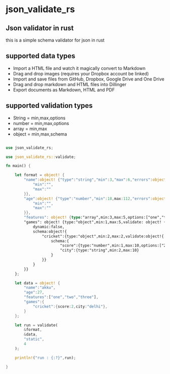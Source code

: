 # json_validate_rs
## Json validator in rust

this is a simple schema validator for json in rust

## supported data types

- Import a HTML file and watch it magically convert to Markdown
- Drag and drop images (requires your Dropbox account be linked)
- Import and save files from GitHub, Dropbox, Google Drive and One Drive
- Drag and drop markdown and HTML files into Dillinger
- Export documents as Markdown, HTML and PDF

## supported validation types

- String = min,max,options
- number = min,max,options
- array = min,max
- object = min,max,schema

```rust

use json_validate_rs;

use json_validate_rs::validate;

fn main() {

    let format = object! {
        "name":object! {"type":"string","min":3,"max":6,"errors":object! {
            "min":"",
            "max":""
        }},
        "age":object! {"type":"number","min":18,max:112,"errors":object! {
            "min":"",
            "max":""
        }},
        "features": object! {type:"array",min:3,max:5,options:["one","two","three"]},
        "games": object! {type:"object",min:1,max:5,validate: object! {
            dynamic:false,
            schema:object!{
                "cricket":{type:"object",min:2,max:2,validate:object!{
                    schema:{
                        "score":{type:"number",min:1,max:10,options:["2"]},
                        "city":{type:"string",min:2,max:10}
                    }
                }}
            }
        }}
    };

    let data = object! {
        "name":"akku",
        "age":27,
        "features":["one","two","three"],
        "games":{
            "cricket":{score:2,city:"delhi"},
        }
    };

    let run = validate(
        &format,
        &data,
        "static",
        4
    );

    println!("run : {:?}",run);

}

```
